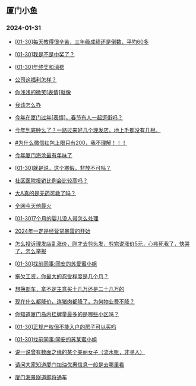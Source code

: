 ## 厦门小鱼 
### 2024-01-31

+ [[01-30]每天教得很辛苦，三年级成绩还是倒数，平均60多](http://bbs.xmfish.com/read-htm-tid-18142252.html)

+ [[01-30]我是不是中奖了？](http://bbs.xmfish.com/read-htm-tid-18142266.html)

+ [[01-30]年终奖和消费](http://bbs.xmfish.com/read-htm-tid-18142239.html)

+ [公司这福利怎样？](http://bbs.xmfish.com/read-htm-tid-18142283.html)

+ [你浅浅的微笑[表情]就像](http://bbs.xmfish.com/read-htm-tid-18142173.html)

+ [我该怎么办](http://bbs.xmfish.com/read-htm-tid-18142330.html)

+ [今年在厦门过年[表情]，春节有人一起逛街吗？](http://bbs.xmfish.com/read-htm-tid-18142282.html)

+ [今年到底肿么了？一路过来好几个理发店，地上毛都没有几根。](http://bbs.xmfish.com/read-htm-tid-18142316.html)

+ [#为什么微信红包上限只有200，我不理解！！！](http://bbs.xmfish.com/read-htm-tid-18142317.html)

+ [今年厦门海沧最有年味了](http://bbs.xmfish.com/read-htm-tid-18142298.html)

+ [[01-30]就是说，这个寒假，非放不可吗？](http://bbs.xmfish.com/read-htm-tid-18142351.html)

+ [社区医院报销比例会比较高吗？](http://bbs.xmfish.com/read-htm-tid-18142156.html)

+ [大A真的是无药可救了吗？](http://bbs.xmfish.com/read-htm-tid-18142411.html)

+ [全网今天他最火](http://bbs.xmfish.com/read-htm-tid-18142410.html)

+ [[01-30]7个月的婴儿没人带怎么处理](http://bbs.xmfish.com/read-htm-tid-18142413.html)

+ [2024年一定是经营贷暴雷的开始](http://bbs.xmfish.com/read-htm-tid-18142441.html)

+ [怎么投诉理发店乱涨价，刚才去剪头发，剪完说涨价5元，心疼死我了，快哭了，怎么举报](http://bbs.xmfish.com/read-htm-tid-18142446.html)

+ [[01-30]找前同事:同安的苏爱蜜小姐](http://bbs.xmfish.com/read-htm-tid-18142460.html)

+ [拖欠工资，你最大的忍受程度是几个月？](http://bbs.xmfish.com/read-htm-tid-18142387.html)

+ [想换部车，拿不定主意买十几万还是二十几万的](http://bbs.xmfish.com/read-htm-tid-18142509.html)

+ [现在什么都降价，连猪肉都降了，为何物业费不降？](http://bbs.xmfish.com/read-htm-tid-18142423.html)

+ [你知道厦门岛内挂牌量最多的是哪些小区吗？](http://bbs.xmfish.com/read-htm-tid-18142501.html)

+ [[01-30]正规产权但不能入户的房子可以买吗](http://bbs.xmfish.com/read-htm-tid-18142511.html)

+ [[01-30]找前同事:同安的苏某蜜小姐](http://bbs.xmfish.com/read-htm-tid-18142460.html)

+ [说一说曾有数面之缘的某个美丽女子（流水账，非寻人）](http://bbs.xmfish.com/read-htm-tid-18142538.html)

+ [请问大家知道厦门加油优惠信息一般是去哪里看](http://bbs.xmfish.com/read-htm-tid-18142420.html)

+ [厦门海景隧道即将通车](http://bbs.xmfish.com/read-htm-tid-18142556.html)

